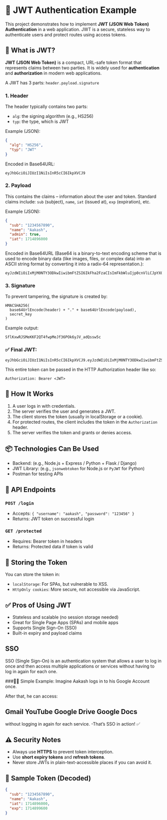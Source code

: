 # 🔐 JWT Authentication Example

This project demonstrates how to implement **JWT (JSON Web Token) Authentication** in a web application. JWT is a secure, stateless way to authenticate users and protect routes using access tokens.

## 🚀 What is JWT?

**JWT (JSON Web Token)** is a compact, URL-safe token format that represents claims between two parties. It is widely used for **authentication** and **authorization** in modern web applications.

A JWT has 3 parts: `header.payload.signature`

### 1. Header

The header typically contains two parts:
- `alg`: the signing algorithm (e.g., HS256)
- `typ`: the type, which is JWT

Example (JSON):
```json
{
  "alg": "HS256",
  "typ": "JWT"
}
```

Encoded in Base64URL:
```
eyJhbGciOiJIUzI1NiIsInR5cCI6IkpXVCJ9
```

### 2. Payload

This contains the claims – information about the user and token.
Standard claims include: `sub` (subject), `name`, `iat` (issued at), `exp` (expiration), etc.

Example (JSON):
```json
{
  "sub": "1234567890",
  "name": "Aakash",
  "admin": true,
  "iat": 1714896000
}
```

Encoded in Base64URL
(Base64 is a binary-to-text encoding scheme that is used to encode binary data (like images, files, or complex data) into an ASCII string format by converting it into a radix-64 representation.):
```
eyJzdWIiOiIxMjM0NTY3ODkwIiwibmFtZSI6IkFha2FzaCIsImFkbWluIjp0cnVlLCJpYXQiOjE3MTQ4OTYwMDB9
```

### 3. Signature

To prevent tampering, the signature is created by:
```
HMACSHA256(
  base64UrlEncode(header) + "." + base64UrlEncode(payload),
  secret_key
)
```

Example output:
```
SflKxwRJSMeKKF2QT4fwpMeJf36POk6yJV_adQssw5c
```

### ✅ Final JWT:
```
eyJhbGciOiJIUzI1NiIsInR5cCI6IkpXVCJ9.eyJzdWIiOiIxMjM0NTY3ODkwIiwibmFtZSI6IkFha2FzaCIsImFkbWluIjp0cnVlLCJpYXQiOjE3MTQ4OTYwMDB9.SflKxwRJSMeKKF2QT4fwpMeJf36POk6yJV_adQssw5c
```

This entire token can be passed in the HTTP Authorization header like so:
```
Authorization: Bearer <JWT>
```

## 🔧 How It Works

1. A user logs in with credentials.
2. The server verifies the user and generates a JWT.
3. The client stores the token (usually in localStorage or a cookie).
4. For protected routes, the client includes the token in the `Authorization` header.
5. The server verifies the token and grants or denies access.

## 📦 Technologies Can Be Used

- Backend: (e.g., Node.js + Express / Python + Flask / Django)
- JWT Library: (e.g., `jsonwebtoken` for Node.js or `PyJWT` for Python)
- Postman for testing APIs

## 📁 API Endpoints

### `POST /login`
- Accepts: `{ "username": "aakash", "password": "123456" }`
- Returns: JWT token on successful login

### `GET /protected`
- Requires: Bearer token in headers
- Returns: Protected data if token is valid

## 🔐 Storing the Token

You can store the token in:
- `localStorage`: For SPAs, but vulnerable to XSS.
- `HttpOnly cookies`: More secure, not accessible via JavaScript.

## ✅ Pros of Using JWT

- Stateless and scalable (no session storage needed)
- Great for Single Page Apps (SPAs) and mobile apps
- Supports Single Sign-On (SSO) 
- Built-in expiry and payload claims

## SSO
SSO (Single Sign-On) is an authentication system that allows a user to log in once and then access multiple applications or services without having to log in again for each one.

###🧑‍💻 Simple Example:
Imagine Aakash logs in to his Google Account once.

After that, he can access:

Gmail
YouTube
Google Drive
Google Docs
-
without logging in again for each service.
-That’s SSO in action! ✅

## ⚠️ Security Notes

- Always use **HTTPS** to prevent token interception.
- Use **short expiry tokens** and **refresh tokens**.
- Never store JWTs in plain-text-accessible places if you can avoid it.

## 🧪 Sample Token (Decoded)

```json
{
  "sub": "1234567890",
  "name": "Aakash",
  "iat": 1714896000,
  "exp": 1714899600
}
```

